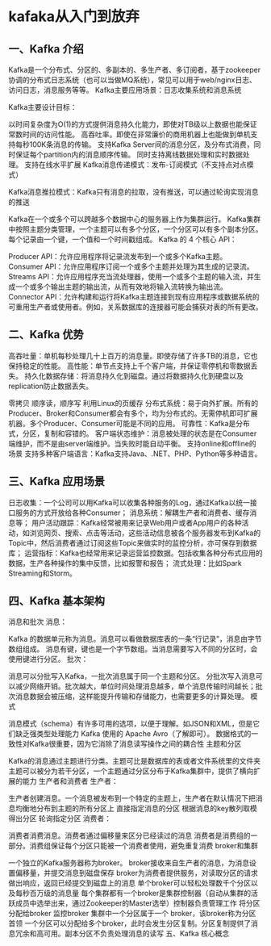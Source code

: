 # kafaka从入门到放弃

## 一、Kafka 介绍
Kafka是⼀个分布式、分区的、多副本的、多⽣产者、多订阅者，基于zookeeper协调的分布式⽇志系统（也可以当做MQ系统），常⻅可以⽤于web/nginx⽇志、访问⽇志，消息服务等等。
Kafka主要应⽤场景：⽇志收集系统和消息系统

Kafka主要设计目标：

以时间复杂度为O(1)的⽅式提供消息持久化能⼒，即使对TB级以上数据也能保证常数时间的访问性能。
⾼吞吐率。即使在⾮常廉价的商⽤机器上也能做到单机⽀持每秒100K条消息的传输。
⽀持Kafka Server间的消息分区，及分布式消费，同时保证每个partition内的消息顺序传输。
同时⽀持离线数据处理和实时数据处理。
⽀持在线⽔平扩展
Kafka消息传递模式：发布-订阅模式（不支持点对点模式）

Kafka消息推拉模式：Kafka只有消息的拉取，没有推送，可以通过轮询实现消息的推送

Kafka在⼀个或多个可以跨越多个数据中⼼的服务器上作为集群运⾏。
Kafka集群中按照主题分类管理，⼀个主题可以有多个分区，⼀个分区可以有多个副本分区。
每个记录由⼀个键，⼀个值和⼀个时间戳组成。
Kafka 的 4 个核心 API：

Producer API：允许应⽤程序将记录流发布到⼀个或多个Kafka主题。
Consumer API：允许应⽤程序订阅⼀个或多个主题并处理为其⽣成的记录流。
Streams API：允许应⽤程序充当流处理器，使⽤⼀个或多个主题的输⼊流，并⽣成⼀个或多个输出主题的输出流，从⽽有效地将输⼊流转换为输出流。
Connector API：允许构建和运⾏将Kafka主题连接到现有应⽤程序或数据系统的可重⽤⽣产者或使⽤者。例如，关系数据库的连接器可能会捕获对表的所有更改。
## 二、Kafka 优势
⾼吞吐量：单机每秒处理⼏⼗上百万的消息量。即使存储了许多TB的消息，它也保持稳定的性能。
⾼性能：单节点⽀持上千个客户端，并保证零停机和零数据丢失。
持久化数据存储：将消息持久化到磁盘。通过将数据持久化到硬盘以及replication防⽌数据丢失。

零拷贝
顺序读，顺序写
利⽤Linux的⻚缓存
分布式系统：易于向外扩展。所有的Producer、Broker和Consumer都会有多个，均为分布式的。⽆需停机即可扩展机器。多个Producer、Consumer可能是不同的应⽤。
可靠性：Kafka是分布式，分区，复制和容错的。
客户端状态维护：消息被处理的状态是在Consumer端维护，⽽不是由server端维护。当失败时能⾃动平衡。
⽀持online和offline的场景
⽀持多种客户端语⾔：Kafka⽀持Java、.NET、PHP、Python等多种语⾔。

## 三、Kafka 应用场景
⽇志收集：⼀个公司可以⽤Kafka可以收集各种服务的Log，通过Kafka以统⼀接⼝服务的⽅式开放给各种Consumer；
消息系统：解耦⽣产者和消费者、缓存消息等；
⽤户活动跟踪：Kafka经常被⽤来记录Web⽤户或者App⽤户的各种活动，如浏览⽹⻚、搜索、点击等活动，这些活动信息被各个服务器发布到Kafka的Topic中，然后消费者通过订阅这些Topic来做实时的监控分析，亦可保存到数据库；
运营指标：Kafka也经常⽤来记录运营监控数据。包括收集各种分布式应⽤的数据，⽣产各种操作的集中反馈，⽐如报警和报告；
流式处理：⽐如Spark Streaming和Storm。

## 四、Kafka 基本架构
消息和批次
消息：

Kafka 的数据单元称为消息。消息可以看做数据库表的一条“行记录”，消息由字节数组组成。
消息有键，键也是一个字节数组。当消息需要写入不同的分区时，会使用键进行分区。
批次：

消息可以分批写入Kafka，一批次消息属于同一个主题和分区。
分批次写入消息可以减少网络开销。批次越大，单位时间处理消息越多，单个消息传输时间越长；批次消息数据会被压缩，这样能提升传输和存储能力，也需要更多的计算处理。
模式

消息模式（schema）有许多可⽤的选项，以便于理解。如JSON和XML，但是它们缺乏强类型处理能⼒
Kafka 使用的 Apache Avro（了解即可）。
数据格式的⼀致性对Kafka很重要，因为它消除了消息读写操作之间的耦合性
主题和分区

Kafka的消息通过主题进⾏分类。主题可⽐是数据库的表或者⽂件系统⾥的⽂件夹
主题可以被分为若⼲分区，⼀个主题通过分区分布于Kafka集群中，提供了横向扩展的能⼒
生产者和消费者
生产者：

⽣产者创建消息。⼀个消息被发布到⼀个特定的主题上，⽣产者在默认情况下把消息均衡地分布到主题的所有分区上
直接指定消息的分区
根据消息的key散列取模得出分区
轮询指定分区
消费者：

消费者消费消息。消费者通过偏移量来区分已经读过的消息
消费者是消费组的⼀部分。消费组保证每个分区只能被⼀个消费者使⽤，避免重复消费
broker和集群

一个独立的Kafka服务器称为broker。
broker接收来⾃⽣产者的消息，为消息设置偏移量，并提交消息到磁盘保存
broker为消费者提供服务，对读取分区的请求做出响应，返回已经提交到磁盘上的消息
单个broker可以轻松处理数千个分区以及每秒百万级的消息量
每个集群都有⼀个broker是集群控制器（⾃动从集群的活跃成员中选举出来，通过Zookeeper的Master选举）控制器负责管理⼯作
将分区分配给broker
监控broker
集群中一个分区属于一个 broker，该broker称为分区首领
一个分区可以分配给多个broker，此时会发生分区复制。分区复制提供了消息冗余和高可用。副本分区不负责处理消息的读写
五、Kafka 核心概念